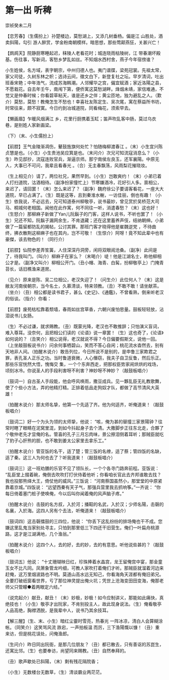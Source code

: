 # 第一出 听稗

崇祯癸未二月

【恋芳春】（生儒扮上）孙楚楼边，莫愁湖上，又添几树垂杨。偏是江 山胜处，酒卖斜陽，勾引 游人醉赏，学金粉南朝模样。暗思想，那些莺颠燕狂，关甚兴亡！

【鹧鸪天】院静厨寒睡起迟，秣陵人老看花时；城连晓雨枯陵树，江 带春潮坏殿基。伤往事，写新词，客愁乡梦乱如丝。不知烟水西村舍，燕子今年宿傍谁？

小生姓侯，名方域，表字朝宗，中州归德人也。夷门谱牒，梁苑冠裳。先祖太常，家父司徒，久树东林之帜；选诗云间，徵文白下，新登复社之坛。早岁清词，吐出班香宋艳；中年浩气，流成苏海韩潮。人邻耀华之宫，偏宜赋酒；家近洛陽之县，不愿栽花。自去年壬午，南闱下第，便侨寓这莫愁湖畔。烽烟未靖，家信难通，不觉又是仲春时候；你看碧草粘天，谁是还乡之伴；黄尘匝地，独为避乱之人。（歎介）莫愁，莫愁！教俺怎生不愁也！幸喜社友陈定生、吴次尾，寓在蔡益所书坊，时常往来，颇不寂寞。今日约到冶城道院，同看梅花，须索早去。

【懒画眉】乍暖风烟满江 乡，花里行厨携着玉缸；笛声吹乱客中肠，莫过乌衣巷，是别姓人家新画梁。

（下）（末、小生儒扮上）

【前腔】王气金陵渐凋伤，鼙鼓旌旗何处忙？怕随梅柳渡春江 。（末）小生宜兴陈贞慧是也。（小生）小生贵池吴应箕是也。（末问介）次兄可知流寇消息么？（小生）昨见邸抄，流寇连败官兵，渐逼京师。那宁南侯左良玉，还军襄陽。中原无人，大事已不可问，我辈且看春光 。（合）无主春飘荡，风雨梨花摧晓妆。

（生上相见介）请了，两位社兄，果然早到。（小生）岂敢爽约！（末）小弟已着人打扫道院，沽酒相待。（副净扮家僮忙上）节寒嫌酒冷，花好引人多。禀相公，来迟了，请回罢！（末）怎么来迟了？（副净）魏府徐公子要请客看花，一座大大道院，早已占满了。（生）既是这等，且到秦淮水榭，一访佳丽，倒也有趣！（小生）依我说，不必远去，兄可知道泰州柳敬亭，说书最妙，曾见赏於吴桥范大司马、桐城何老相国。闻他在此作寓，何不同往一听，消遣春愁？（末）这也好！（生怒介）那柳麻子新做了Yan儿阮鬍子的门客，这样人说书，不听也罢了！（小生）兄还不知，阮鬍子漏网余生，不肯退藏；还在这里蓄养声伎，结纳朝绅。小弟做了一篇留都防乱的揭帖，公讨其罪。那班门客才晓得他是崔魏逆党 ，不待曲终，拂衣散荆这柳麻子也在其内，岂不可敬！（生惊介）阿呀！竟不知此辈中也有豪傑，该去物色的！（同行介）

【前腔】仙院参差弄笙簧，人住深深丹洞旁，闲将双眼阅沧桑。（副净）此间是了，待我叫门。（叫介）柳麻子在家么？（末喝介）唗！他是江湖名士，称他柳相公才是。（副净又叫介）柳相公开门。（丑小帽、海青、白髯，扮柳敬亭上）门掩青苔长，话旧樵渔来道房。

（见介）原来是陈、吴二位相公，老汉失迎了！（问生介）此位何人？（末）这是敝友河南侯朝宗，当今名士，久慕清谈，特来领教。（丑）不敢不敢！请坐献茶。（坐介）（丑）相公都是读书君子，甚么《史记》、《通鑑》，不曾看熟，倒来听老汉的俗谈。（指介）你看：

【前腔】废苑枯松靠着颓墙，春雨如丝宫草香，六朝兴废怕思量。鼓板轻轻放，沾泪说书儿女肠。

（生）不必过谦，就求赐教。（丑）既蒙光降，老汉也不敢推辞；只怕演义盲词，难入尊耳。没奈何，且把相公们读的《论语》说一章罢！（生）这也奇了，《论语》如何说的？（丑笑介）相公说得，老汉就说不得？今日偏要假斯文，说他一回。（上坐敲鼓板说书介）问余何事栖碧山，笑而不答心自闲；桃花流水杳然去，别有天地非人间。（拍醒木说介）敢告列位，今日所说不是别的，是申鲁三家欺君之罪，表孔圣人正乐之功。当时鲁道衰微，人心僭窃，我夫子自卫反鲁，然后乐正。那些乐官恍然大悟，愧悔交 集，一个个东奔西走，把那权臣势家闹烘烘的戏场，顷刻冰冷。你说圣人的手段利害呀不利害？神妙呀不神妙？（敲鼓板唱介）

〔鼓词一〕自古圣人手段能，他会呼风唤雨，撒豆成兵。见一夥乱臣无礼教歌舞，使了个些小方法，弄的他精打精。正排着低品走狗奴才队，都做了高节清风大英雄！

（拍醒木说介）那太师名挚，他第一个先适了齐。他为何适齐，听俺道来！（敲鼓板唱介）

〔鼓词二〕好一个为头为领的太师挚，他说： “咳，俺为甚的替撞三家景陽钟？往常时瞎了眼睛在泥窝里混，到如今抖起身子去个清。大撒脚步正往东北走，合夥了个敬仲老先才显俺的名。管喜的孔子三月忘肉味，景公擦泪侧着耳听；那贼臣就吃了豹子心肝熊的胆，也不敢到姜太公家里去拿乐工。”

（拍醒木说介）管亚饭的名干，适了楚；管三饭的名缭，适了蔡；管四饭的名缺，适了秦。这三人为何也去了？听我道来！（敲鼓板唱介）

〔鼓词三〕这一班劝膳的乐官不见了领队长，一个个各寻门路奔前程。亚饭说： “乱臣堂上掇着碗，俺倒去吹吹打打伏侍着他听；你看咱长官此去齐邦谁敢去找？我也投那熊绎大王，倚仗他的威风。”三饭说： “河南蔡国虽然小，那堂堂的中原紧靠着京城。”四饭说： “远望西秦有天子气，那强兵营里我去抓响筝。”一齐说： “你每日倚着塞门桩子使唤俺，今以后叫你闻着俺的风声脑子疼。”

（拍醒木说介）击鼓的名方叔，入於河；播鞀的名武，入於汉；少师名陽，击磬的名襄，入於海。这四人另有个去法，听俺道来！（敲鼓板唱介）

〔鼓词四〕这击磬擂鼓的三四位，他说： “你丢下这乱纷纷的排场俺也干不成。您嫌这里乱鬼当家别处寻主，只怕到那里低三下四还干旧营生。俺们一叶扁舟桃源路，这才是江湖满地，几个渔翁。”

（拍醒木说介）这四个人，去的好，去的妙，去的有意思。听他说些甚的？（敲鼓板唱介）

〔鼓词五〕他说： “十丈珊瑚映日红，珍珠捧着水晶宫，龙王留俺宫中宴，那金童玉女不比凡同。凤箫象管龙吟细，可教人家吹打着俺们才听。那贼臣就溜着河边来赶俺，这万里烟波路也不明。莫道山高水远无知己，你看海角天涯都有俺旧弟兄。全要打破纸窗看世界，亏了那位神灵提出俺火坑；凭世上沧海变田田变海，俺那老师父只管矇●着两眼定六经。”

（说完起介）献丑，献丑！（末）妙极，妙极！如今应制讲义，那能如此痛快，真绝技也！（小生）敬亭才出阮家，不肯别投主人，故此现身说法。（生）俺看敬亭人品高绝，胸襟洒脱，是我辈中人，说书乃其余技耳。

【解三醒】（生、末、小生）暗红尘霎时雪亮，热春光 一阵冰凉，清白人会算糊涂帐。（同笑介）这笑骂风流 跌宕，一声拍板温 而厉，三下渔陽慨以慷！（丑）重来访，但是桃花误处，问俺渔郎。

（生问介）昨日同出阮衙，是那几位朋友？（丑）都已散去，只有善讴的苏崑生，还寓比邻。（生）也要奉访，尚望同来赐教。（丑）自然奉拜的。

（丑）歌声歇处已斜陽，（末）剩有残花隔院香；

（小生）无数楼台无数草，（生）清谈霸业两茫茫。

